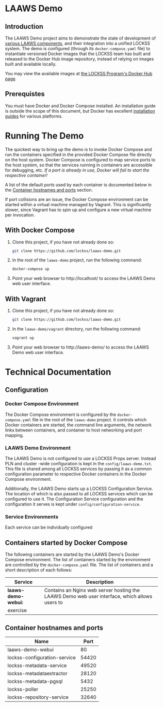 # LAAWS Demo

## Introduction
The LAAWS Demo project aims to demonstrate the state of development of 
[various LAAWS components](#containers-started-by-docker-compose), and their integration into a unified LOCKSS system. 
The demo is configured (through its `docker-compose.yaml` file) to instantiate versioned Docker images that the LOCKSS 
team has built and released to the Docker Hub image repository, instead of relying on images built and available 
locally.

You may view the available images at [the LOCKSS Program's Docker Hub page](https://hub.docker.com/u/lockss/).

## Prerequistes

You must have Docker and Docker Compose installed. An installation guide is outside the scope of this document, but 
Docker has excellent [installation guides](https://docs.docker.com/engine/installation/) for various platforms.

# Running The Demo
The quickest way to bring up the demo is to invoke Docker Compose and run the containers specified in the provided 
Docker Compose file directly on the host system. Docker Compose is configured to map service ports to the host system, 
so that the services running in containers are accessible for debugging, etc. *If a port is already in use, Docker will
fail to start the respective container!*

A list of the default ports used by each container is documented below in the 
[Container hostnames and ports](#container-hostnames-and-ports) section. 

If port collisions are an issue, the Docker Compose environment can be started within a virtual machine managed by 
Vagrant. This is significantly slower, since Vagrant has to spin up and configure a new virtual machine per invocation.

## With Docker Compose

1. Clone this project, if you have not already done so:

    ```bash
    git clone https://github.com/lockss/laaws-demo.git
    ```

2. In the root of the `laaws-demo` project, run the following command:

    ```bash
    docker-compose up
    ```
    
3. Point your web browser to http://localhost/ to access the LAAWS Demo web user interface.
    

## With Vagrant

1. Clone this project, if you have not already done so:

    ```bash
    git clone https://github.com/lockss/laaws-demo.git
    ```
    
2. In the `laaws-demo/vagrant` directory, run the following command:

    ```bash
    vagrant up
    ```
    
3. Point your web browser to http://laaws-demo/ to access the LAAWS Demo web user interface.


# Technical Documentation 

## Configuration

### Docker Compose Environment
The Docker Compose environment is configured by the `docker-compose.yaml` file in the root of the `laaws-demo` project.
It controls which Docker containers are started, the command line arguments, the network links between containers, and
container to host networking and port mapping.

### LAAWS Demo Environment
The LAAWS Demo is not configured to use a LOCKSS Props server. Instead PLN and cluster -wide configuration is kept in 
the `config/laaws-demo.txt`. This file is shared among all LOCKSS services by passing it as a common configuration 
parameter to respective Docker containers in the Docker Compose environment.

Additionally, the LAAWS Demo starts up a LOCKSS Configuration Service. The location of which is also passed to all LOCKSS services which 
can be configured to use it. The Configuration Service configuration and the configuration it serves is kept under 
`config/configuration-service`.

### Service Environments 
Each service can be individually configured

## Containers started by Docker Compose
The following containers are started by the LAAWS Demo's Docker Compose environment. The list of containers started by 
the environment are controlled by the `docker-compose.yaml` file. The list of containers and a short description of each
follows:

|Service|Description|
|-------|------|
|**laaws-demo-webui:** |Contains an Nginx web server hosting the LAAWS Demo web user interface, which allows users to 
exercise |

## Container hostnames and ports
| Name                        | Port  |
|-----------------------------|-------|
| laaws-demo-webui            | 80    |
| lockss-configuration-service| 54420 |
| lockss-metadata-service     | 49520 | 
| lockss-metadataextractor    | 28120 |
| lockss-metadata-pgsql       | 5432  | 
| lockss-poller               | 25250 | 
| lockss-repository-service   | 32640 |

